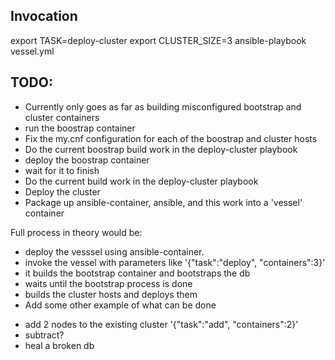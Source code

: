 ## Invocation

export TASK=deploy-cluster
export CLUSTER_SIZE=3
ansible-playbook vessel.yml

## TODO:
* Currently only goes as far as building misconfigured bootstrap and cluster containers
* run the boostrap container
* Fix the my.cnf configuration for each of the boostrap and cluster hosts
* Do the current boostrap build work in the deploy-cluster playbook
* deploy the boostrap container
* wait for it to finish
* Do the current build work in the deploy-cluster playbook
* Deploy the cluster
* Package up ansible-container, ansible, and this work into a 'vessel' container


Full process in theory would be:
* deploy the vesssel using ansible-container.
* invoke the vessel with parameters like '{"task":"deploy", "containers":3}'
* it builds the bootstrap container and bootstraps the db
* waits until the bootstrap process is done
* builds the cluster hosts and deploys them
* Add some other example of what can be done
 - add 2 nodes to the existing cluster '{"task":"add", "containers":2}'
 -  subtract?
 - heal a broken db
